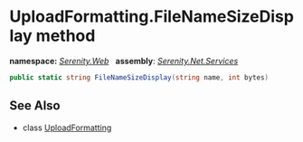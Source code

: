 # UploadFormatting.FileNameSizeDisplay method
**namespace:** *[Serenity.Web](../../README.md#serenity.web-namespace)*   **assembly**: *[Serenity.Net.Services](../../README.md)*

```csharp
public static string FileNameSizeDisplay(string name, int bytes)
```

## See Also

* class [UploadFormatting](../UploadFormatting.md)